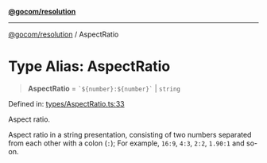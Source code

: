 [**@gocom/resolution**](../README.md)

***

[@gocom/resolution](../README.md) / AspectRatio

# Type Alias: AspectRatio

> **AspectRatio** = `` `${number}:${number}` `` \| `string`

Defined in: [types/AspectRatio.ts:33](https://github.com/gocom/resolution/blob/a0eb3233e4882006da98f3b482c89335042335df/src/types/AspectRatio.ts#L33)

Aspect ratio.

Aspect ratio in a string presentation, consisting of two numbers separated
from each other with a colon (`:`); For example, `16:9`, `4:3`, `2:2`, `1.90:1` and
so-on.
